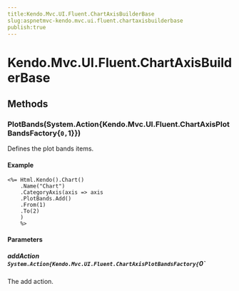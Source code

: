 ```yaml
---
title:Kendo.Mvc.UI.Fluent.ChartAxisBuilderBase
slug:aspnetmvc-kendo.mvc.ui.fluent.chartaxisbuilderbase
publish:true
---
```


# Kendo.Mvc.UI.Fluent.ChartAxisBuilderBase

## Methods

### PlotBands(System.Action{Kendo.Mvc.UI.Fluent.ChartAxisPlotBandsFactory{`0,`1}})
Defines the plot bands items.

#### Example
    <%= Html.Kendo().Chart()
        .Name("Chart")
        .CategoryAxis(axis => axis
        .PlotBands.Add()
        .From(1)
        .To(2)
        )
        %>

#### Parameters

##### addAction `System.Action{Kendo.Mvc.UI.Fluent.ChartAxisPlotBandsFactory{`0`
The add action.